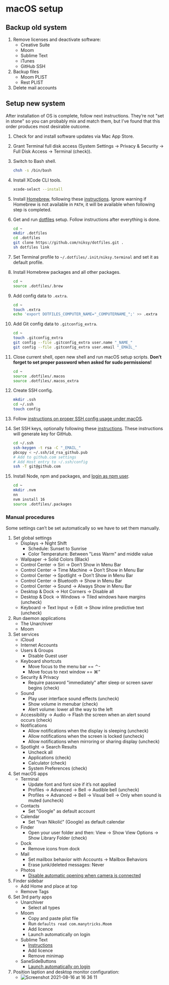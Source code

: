 # macOS setup

## Backup old system

1. Remove licenses and deactivate software:
	* Creative Suite
	* Moom
	* Sublime Text
	* iTunes
	* GitHub SSH
1. Backup files
	* Moom PLIST
	* Rest PLIST
1. Delete mail accounts

## Setup new system

After installation of OS is complete, follow next instructions. They’re not "set in stone" so you can probably mix and match them, but I’ve found that this order produces most desirable outcome.

1. Check for and install software updates via Mac App Store.

1. Grant Terminal full disk access (System Settings → Privacy & Security → Full Disk Access → Terminal (check)).

1. Switch to Bash shell.

	```sh
	chsh -s /bin/bash
	```		

1. Install XCode CLI tools.

	```sh
	xcode-select --install
	```

1. Install [Homebrew](http://brew.sh), following these [instructions](http://brew.sh/#install). Ignore warning if Homebrew is not available in `PATH`, it will be available when following step is completed.

1. Get and run [dotfiles](https://github.com/niksy/dotfiles) setup. Follow instructions after everything is done.

	```sh
	cd ~
	mkdir .dotfiles
	cd .dotfiles
	git clone https://github.com/niksy/dotfiles.git .
	sh dotfiles link
	```

1. Set Terminal profile to `~/.dotfiles/.init/niksy.terminal` and set it as default profile.

1. Install Homebrew packages and all other packages.

	```sh
	cd ~
	source .dotfiles/.brew
	```

1. Add config data to `.extra`.

	```sh
	cd ~
	touch .extra
	echo 'export DOTFILES_COMPUTER_NAME="_COMPUTERNAME_";' >> .extra
	```

1. Add Git config data to `.gitconfig_extra`.

	```sh
	cd ~
	touch .gitconfig_extra
	git config --file .gitconfig_extra user.name "_NAME_"
	git config --file .gitconfig_extra user.email "_EMAIL_"
	```

1. Close current shell, open new shell and run macOS setup scripts. **Don’t forget to set proper password when asked for sudo permissions!**

	```sh
	cd ~
	source .dotfiles/.macos
	source .dotfiles/.macos_extra
	```

1. Create SSH config.

	```sh
	mkdir .ssh
	cd ~/.ssh
	touch config
	```

1. Follow [instructions on proper SSH config usage under macOS](https://github.com/niksy/knowledge/blob/master/development/ssh-keys.md#use-keychain-on-macos-1012).

1. Set SSH keys, optionally following these [instructions](https://help.github.com/articles/generating-ssh-keys#platform-mac). These instructions will generate key for GitHub.

	```sh
	cd ~/.ssh
	ssh-keygen -t rsa -C "_EMAIL_"
	pbcopy < ~/.ssh/id_rsa_github.pub
	# Add to github.com settings
	# Add Host entry to ~/.ssh/config
	ssh -T git@github.com
	```

1. Install Node, npm and packages, and [login as npm user](/development/npm.md).

	```sh
	cd ~
	mkdir .nvm
	nn
	nvm install 16
	source .dotfiles/.packages
	```

### Manual procedures

Some settings can’t be set automatically so we have to set them manually.

1. Set global settings
	* Displays → Night Shift
	    * Schedule: Sunset to Sunrise
	    * Color Temperature: Between "Less Warm" and middle value
	* Wallpaper → Solid Colors (Black)
	* Control Center → Siri → Don’t Show in Menu Bar
	* Control Center → Time Machine → Don’t Show in Menu Bar
	* Control Center → Spotlight → Don’t Show in Menu Bar
	* Control Center → Bluetooth → Show in Menu Bar
	* Control Center → Sound → Always Show in Menu Bar
	* Desktop & Dock → Hot Corners → Disable all
	* Desktop & Dock → Windows → Tiled windows have margins (uncheck)
 	* Keyboard → Text Input → Edit → Show inline predictive text (uncheck)
1. Run daemon applications
	* The Unarchiver
	* Moom
1. Set services
	* iCloud
	* Internet Accounts
	* Users & Groups
		* Disable Guest user
	* Keyboard shortcuts
		* Move focus to the menu bar == ⌃-
		* Move focus to next window == ⌘“
	* Security & Privacy
		* Require password "immediately" after sleep or screen saver begins (check)
	* Sound
		* Play user interface sound effects (uncheck)
		* Show volume in menubar (check)
		* Alert volume: lower all the way to the left
	* Accessibility → Audio → Flash the screen when an alert sound occurs (check)
	* Notifications
		* Allow notifications when the display is sleeping (uncheck)
		* Allow notifications when the screen is locked (uncheck)
		* Allow notifications when mirroring or sharing display (uncheck)
	* Spotlight → Search Results
		* Uncheck all
		* Applications (check)
		* Calculator (check)
		* System Preferences (check)
1. Set macOS apps
	* Terminal
		* Update font and font size if it’s not applied
		* Profiles → Advanced → Bell → Audible bell (uncheck)
		* Profiles → Advanced → Bell → Visual bell → Only when sound is muted (uncheck)
	* Contacts  
		* Set "Google" as default account
	* Calendar  
		* Set "Ivan Nikolić" (Google) as default calendar
	* Finder
		* Open your user folder and then: View → Show View Options → Show Library Folder (check)
	* Dock
		* Remove icons from dock
	* Mail
		* Set mailbox behavior with Accounts → Mailbox Behaviors
		* Erase junk/deleted messages: Never
	* Photos
	 	* [Disable automatic opening when camera is connected](http://lifehacker.com/uncheck-this-box-to-stop-photos-from-opening-when-you-c-1709336195)
1. Finder sidebar
	* Add Home and place at top
	* Remove Tags
1. Set 3rd party apps
	* Unarchiver
		* Select all types
	* Moom
		* Copy and paste plist file
		* Run `defaults read com.manytricks.Moom`
		* Add licence
		* Launch automatically on login
	* Sublime Text
		* [Instructions](https://github.com/niksy/st-settings)
		* Add licence
		* Remove minimap
	* SaneSideButtons
		* [Launch automatically on login](https://github.com/thealpa/SaneSideButtons#automatic-launch)
1. Position laption and desktop monitor configuration:
	* ![Screenshot 2021-08-16 at 16 36 11](https://user-images.githubusercontent.com/389286/130928340-2a01124d-fb38-41a4-9cf6-00b71eb483d6.png)
